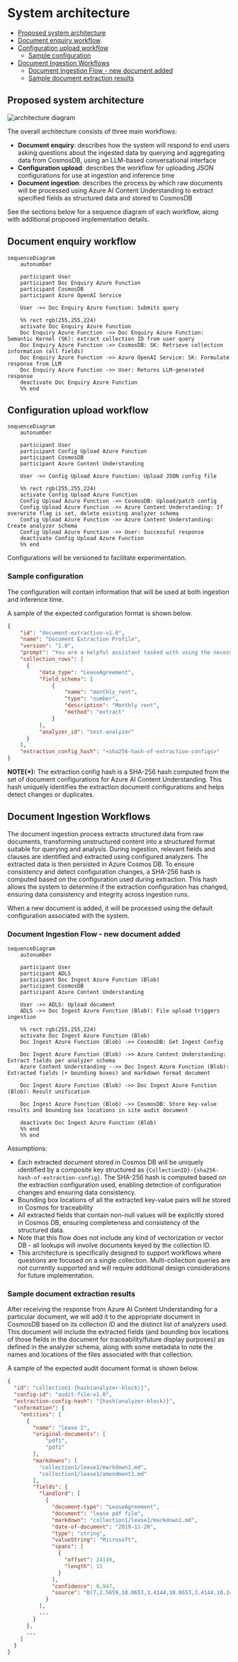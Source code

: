 # System architecture <!-- omit in toc -->

- [Proposed system architecture](#proposed-system-architecture)
- [Document enquiry workflow](#document-enquiry-workflow)
- [Configuration upload workflow](#configuration-upload-workflow)
  - [Sample configuration](#sample-configuration)
- [Document Ingestion Workflows](#document-ingestion-workflows)
  - [Document Ingestion Flow - new document added](#document-ingestion-flow---new-document-added)
  - [Sample document extraction results](#sample-document-extraction-results)

## Proposed system architecture

![architecture diagram](./images/simplified-arch.drawio.png)

The overall architecture consists of three main workflows:

- **Document enquiry**: describes how the system will respond to end users asking questions about the ingested data by querying and aggregating data from CosmosDB, using an LLM-based conversational interface
- **Configuration upload**: describes the workflow for uploading JSON configurations for use at ingestion and inference time
- **Document ingestion**: describes the process by which raw documents will be processed using Azure AI Content Understanding to extract specified fields as structured data and stored to CosmosDB

See the sections below for a sequence diagram of each workflow, along with additional proposed implementation details.

## Document enquiry workflow

```mermaid
sequenceDiagram
    autonumber

    participant User
    participant Doc Enquiry Azure Function
    participant CosmosDB
    participant Azure OpenAI Service

    User ->> Doc Enquiry Azure Function: Submits query

    %% rect rgb(255,255,224)
    activate Doc Enquiry Azure Function
    Doc Enquiry Azure Function ->> Doc Enquiry Azure Function: Semantic Kernel (SK): extract collection ID from user query 
    Doc Enquiry Azure Function ->> CosmosDB: SK: Retrieve collection information (all fields)
    Doc Enquiry Azure Function ->> Azure OpenAI Service: SK: Formulate response from LLM
    Doc Enquiry Azure Function ->> User: Returns LLM-generated response
    deactivate Doc Enquiry Azure Function
    %% end
```

## Configuration upload workflow

```mermaid
sequenceDiagram
    autonumber

    participant User
    participant Config Upload Azure Function
    participant CosmosDB
    participant Azure Content Understanding

    User ->> Config Upload Azure Function: Upload JSON config file

    %% rect rgb(255,255,224)
    activate Config Upload Azure Function
    Config Upload Azure Function ->> CosmosDB: Upload/patch config 
    Config Upload Azure Function ->> Azure Content Understanding: If overwrite flag is set, delete existing analyzer schema
    Config Upload Azure Function ->> Azure Content Understanding: Create analyzer schema
    Config Upload Azure Function ->> User: Successful response
    deactivate Config Upload Azure Function
    %% end

```

Configurations will be versioned to facilitate experimentation.

### Sample configuration

The configuration will contain information that will be used at both ingestion and inference time.

A sample of the expected configuration format is shown below.

```json
{
    "id": "document-extraction-v1.0",
    "name": "Document Extraction Profile",
    "version": "1.0",
    "prompt": "You are a helpful assistant tasked with using the necessary tools to retrieve document information based on the collection ID provided by the user.",
    "collection_rows": [
      {
          "data_type": "LeaseAgreement",
          "field_schema": [
              {
                  "name": "monthly_rent",
                  "type": "number",
                  "description": "Monthly rent",
                  "method": "extract"
              }
          ],
          "analyzer_id": "test-analyzer"
      }
    ],
    "extraction_config_hash": "<sha256-hash-of-extraction-configs>"
}
```

**NOTE(\*):** The extraction config hash is a SHA-256 hash computed from the set of document configurations for Azure AI Content Understanding. This hash uniquely identifies the extraction document configurations and helps detect changes or duplicates.

## Document Ingestion Workflows

The document ingestion process extracts structured data from raw documents, transforming unstructured content into a structured format suitable for querying and analysis. During ingestion, relevant fields and clauses are identified and extracted using configured analyzers. The extracted data is then persisted in Azure Cosmos DB. To ensure consistency and detect configuration changes, a SHA-256 hash is computed based on the configuration used during extraction. This hash allows the system to determine if the extraction configuration has changed, ensuring data consistency and integrity across ingestion runs.

When a new document is added, it will be processed using the default configuration associated with the system.

### Document Ingestion Flow - new document added

```mermaid
sequenceDiagram
    autonumber

    participant User
    participant ADLS
    participant Doc Ingest Azure Function (Blob)
    participant CosmosDB
    participant Azure Content Understanding

    User ->> ADLS: Upload document
    ADLS ->> Doc Ingest Azure Function (Blob): File upload triggers ingestion

    %% rect rgb(255,255,224)
    activate Doc Ingest Azure Function (Blob)
    Doc Ingest Azure Function (Blob) ->> CosmosDB: Get Ingest Config

    Doc Ingest Azure Function (Blob) ->> Azure Content Understanding: Extract fields per analyzer schema
    Azure Content Understanding -->> Doc Ingest Azure Function (Blob): Extracted fields (+ bounding boxes) and markdown format document

    Doc Ingest Azure Function (Blob) ->> Doc Ingest Azure Function (Blob): Result unification

    Doc Ingest Azure Function (Blob) ->> CosmosDB: Store key-value results and bounding box locations in site audit document

    deactivate Doc Ingest Azure Function (Blob)
    %% end
    %% end
```

Assumptions:

- Each extracted document stored in Cosmos DB will be uniquely identified by a composite key structured as `{CollectionID}-{sha256-hash-of-extraction-config}`. The SHA-256 hash is computed based on the extraction configuration used, enabling detection of configuration changes and ensuring data consistency.
- Bounding box locations of all the extracted key-value pairs will be stored in Cosmos for traceability
- All extracted fields that contain non-null values will be explicitly stored in Cosmos DB, ensuring completeness and consistency of the structured data.
- Note that this flow does not include any kind of vectorization or vector DB - all lookups will involve documents keyed by the collection ID.
- This architecture is specifically designed to support workflows where questions are focused on a single collection. Multi-collection queries are not currently supported and will require additional design considerations for future implementation.

### Sample document extraction results

After receiving the response from Azure AI Content Understanding for a particular document, we will add it to the appropriate document in CosmosDB based on its collection ID and the distinct list of analyzers used.
This document will include the extracted fields (and bounding box locations of those fields in the document for traceability/future display purposes) as defined in the analyzer schema, along with some metadata to note the names and locations of the files associated with that collection.

A sample of the expected audit document format is shown below.

```json
{
  "id": "collection1-{hash(analyzer-block)}",
  "config-id": "audit-file-v1.0",
  "extraction-config-hash": "{hash(analyzer-block)}",
  "information": {
    "entities": [
      {
        "name": "lease 1",
        "original-documents": [
            "pdf1",
            "pdf2"
        ],
        "markdowns": [
          "collection1/lease1/markdown1.md",
          "collection1/lease1/amendment1.md"
        ],
        "fields": {
          "landlord": [
            {
              "document-type": "LeaseAgreement",
              "document": "lease pdf file",
              "markdown": "collection1/lease1/markdown1.md",
              "date-of-document": "2019-11-20",
              "type": "string",
              "valueString": "Microsoft",
              "spans": [
                {
                  "offset": 24149,
                  "length": 11
                }
              ],
              "confidence": 0.947,
              "source": "D(7,2.5659,10.0653,3.4144,10.0653,3.4144,10.2412,2.5659,10.2412)"
            }
          ],
          ...
        }
      },
      ...
    ]
  }
}
```
